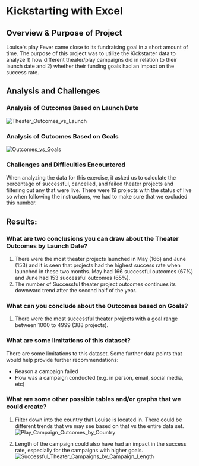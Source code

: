 # Kickstarting with Excel

## Overview & Purpose of Project
Louise's play Fever came close to its fundraising goal in a short amount of time. The purpose of this project was to utilize the Kickstarter data to analyze 1) how different theater/play campaigns did in relation to their launch date and 2) whether their funding goals had an impact on the success rate. 


## Analysis and Challenges

### Analysis of Outcomes Based on Launch Date
![Theater_Outcomes_vs_Launch](https://user-images.githubusercontent.com/110875578/184798945-4b40a3da-0653-4fbc-8bfb-dbf96a3fd294.png)

### Analysis of Outcomes Based on Goals
![Outcomes_vs_Goals](https://user-images.githubusercontent.com/110875578/184798953-a5bffc3f-48f5-4fa8-a6e8-6ff1369bade3.png)

### Challenges and Difficulties Encountered
When analyzing the data for this exercise, it asked us to calculate the percentage of successful, cancelled, and failed theater projects and filtering out any that were live. There were 19 projects with the status of live so when following the instructions, we had to make sure that we excluded this number. 


## Results:

### What are two conclusions you can draw about the Theater Outcomes by Launch Date?
1) There were the most theater projects launched in May (166) and June (153) and it is seen that projects had the highest success rate when launched in these two months. May had 166 successful outcomes (67%) and June had 153 successful outcomes (65%).
2) The number of Successful theater project outcomes continues its downward trend after the second half of the year.


### What can you conclude about the Outcomes based on Goals?
1) There were the most successful theater projects with a goal range between 1000 to 4999 (388 projects). 


### What are some limitations of this dataset?
There are some limitations to this dataset. Some further data points that would help provide further recommendations:
- Reason a campaign failed
- How was a campaign conducted (e.g. in person, email, social media, etc)

### What are some other possible tables and/or graphs that we could create?
1) Filter down into the country that Louise is located in. There could be different trends that we may see based on that vs the entire data set. 
![Play_Campaign_Outcomes_by_Country](https://user-images.githubusercontent.com/110875578/184805140-b6d7fbfa-7ee1-4057-87d7-757abbdd6e98.png)

2) Length of the campaign could also have had an impact in the success rate, especially for the campaigns with higher goals. 
![Successful_Theater_Campaigns_by_Campaign_Length](https://user-images.githubusercontent.com/110875578/184806030-1a694bde-20f4-4b62-b73f-319908d1ccf2.png)

